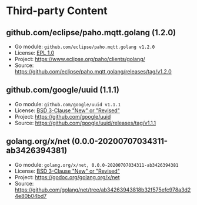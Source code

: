 # Third-party Content

## github.com/eclipse/paho.mqtt.golang (1.2.0)

 * Go module: `github.com/eclipse/paho.mqtt.golang v1.2.0`
 * License: [EPL 1.0](licenses/LICENSE.eclipse_paho_mqtt_clients_golang-1.2.0)
 * Project: https://www.eclipse.org/paho/clients/golang/
 * Source: https://github.com/eclipse/paho.mqtt.golang/releases/tag/v1.2.0


## github.com/google/uuid (1.1.1)

 * Go module: `github.com/google/uuid v1.1.1`
 * License: [BSD 3-Clause "New" or "Revised"](licenses/LICENSE.google_uuid-1.1.1)
 * Project: https://github.com/google/uuid
 * Source: https://github.com/google/uuid/releases/tag/v1.1.1


## golang.org/x/net (0.0.0-20200707034311-ab3426394381)

 * Go module: `golang.org/x/net, 0.0.0-20200707034311-ab3426394381`
 * License: [BSD 3-Clause "New" or "Revised"](licenses/LICENSE.golang_org_x_net-0.0.0-20200707034311-ab3426394381)
 * Project: https://godoc.org/golang.org/x/net
 * Source: https://github.com/golang/net/tree/ab34263943818b32f575efc978a3d24e80b04bd7

